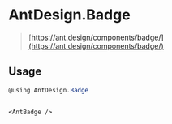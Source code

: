 # AntDesign.Badge

> [https://ant.design/components/badge/](https://ant.design/components/badge/)

## Usage

```cs
@using AntDesign.Badge
```

```razor

<AntBadge />

```
